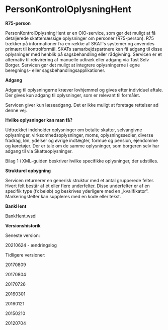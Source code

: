 # PersonKontrolOplysningHent

**R75-person**

PersonKontrolOplysningHent er en OIO-service, som gør det muligt at få detaljerede skattemæssige oplysninger om personer (R75-person). R75 trækker på informationer fra en række af SKAT's systemer og anvendes primært til kontrolformål. SKATs samarbejdspartnere kan få adgang til disse oplysninger med henblik på sagsbehandling eller rådgivning. Servicen er et alternativ til rekvirering af manuelle udtræk eller adgang via Tast Selv Borger. Servicen gør det muligt at integrere oplysningerne i egne beregnings- eller sagsbehandlingsapplikationer.

**Adgang**

Adgang til oplysningerne kræver lovhjemmel og gives efter individuel aftale. Der gives kun adgang til oplysninger, som er relevant til formålet.

Servicen giver kun læseadgang. Det er ikke muligt at foretage rettelser ad denne vej.


**Hvilke oplysninger kan man få?**

Udtrækket indeholder oplysninger om betalte skatter, selvangivne oplysninger, virksomhedsoplysninger, moms, oplysningssedler, diverse fradrag, løn, ydelser og øvrige indtægter, formue og pension, ejendomme og køretøjer. Der er tale om de samme oplysninger, som borgeren selv har adgang til via Skatteoplysninger.

Bilag 1 i XML-guiden beskriver hvilke specifikke oplysninger, der udstilles.


**Strukturel opbygning**

Servicen returnerer en generisk struktur med et antal grupperede felter. Hvert felt består af ét eller flere underfelter. Disse underfelter er af en specifik type (fx beløb) og beskrives yderligere med en „kvalifikator“. Markeringsfelter kan suppleres med en kode eller tekst.

**BankHent**

BankHent.wsdl

**Versionshistorik**

Seneste version:

20210624 - ændringslog

Tidligere versioner:

20170809

20170804

20170726

20160301

20160121

20150210

20120704
